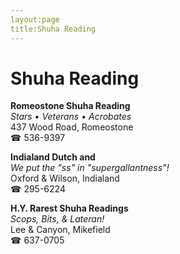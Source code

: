 ```yaml
---
layout:page
title:Shuha Reading
---
```

# Shuha Reading

**Romeostone Shuha Reading**  
_Stars • Veterans • Acrobates_  
437 Wood Road, Romeostone  
☎ 536-9397



**Indialand Dutch and**  
_We put the "ss" in "supergallantness"!_  
Oxford & Wilson, Indialand  
☎ 295-6224



**H.Y. Rarest Shuha Readings**  
_Scops, Bits, & Lateran!_  
Lee & Canyon, Mikefield  
☎ 637-0705



